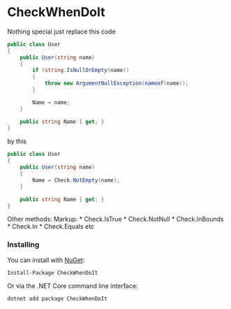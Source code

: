 # CheckWhenDoIt

Nothing special just replace this code

```csharp
public class User
{
    public User(string name)
    {
        if (string.IsNullOrEmpty(name))
        {
            throw new ArgumentNullException(nameof(name));
        }

        Name = name;
    }

    public string Name { get; }
}
```

by this


```csharp
public class User
{
    public User(string name)
    {
        Name = Check.NotEmpty(name);
    }

    public string Name { get; }
}
```

Other methods:
Markup:
    * Check.IsTrue
    * Check.NotNull
    * Check.InBounds
    * Check.In
    * Check.Equals
    etc
### Installing

You can install with [NuGet](https://www.nuget.org/packages/CheckWhenDoIt):

    Install-Package CheckWhenDoIt
    
Or via the .NET Core command line interface:

    dotnet add package CheckWhenDoIt
